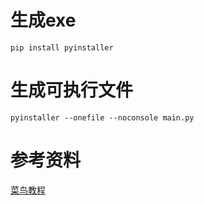 
# 生成exe
```shell
pip install pyinstaller
```
# 生成可执行文件
```shell
pyinstaller --onefile --noconsole main.py
```


# 参考资料
[菜鸟教程](https://www.runoob.com/python/python-gui-tkinter.html)
